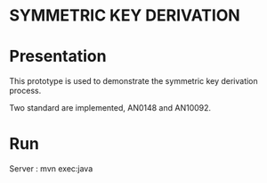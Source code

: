 SYMMETRIC KEY DERIVATION
==========

# Presentation
This prototype is used to demonstrate the symmetric key derivation process.

Two standard are implemented, AN0148 and AN10092.

# Run
Server : mvn exec:java
